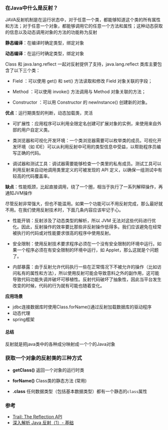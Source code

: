 ### 在Java中什么是反射？
JAVA反射机制是在运行状态中，对于任意一个类，都能够知道这个类的所有属性和方法；对于任意一个对象，都能够调用它的任意一个方法和属性；这种动态获取的信息以及动态调用对象的方法的功能称为反射

**静态编译**：在编译时确定类型，绑定对象

**动态编译**：在运行时确定类型，绑定对象

Class 和 java.lang.reflect 一起对反射提供了支持，java.lang.reflect 类库主要包含了以下三个类：

- Field ：可以使用 get() 和 set() 方法读取和修改 Field 对象关联的字段；

- Method ：可以使用 invoke() 方法调用与 Method 对象关联的方法；

- Constructor ：可以用 Constructor 的 newInstance() 创建新的对象。

**优点**：运行期类型的判断，动态加载类，灵活

- 可扩展性：应用程序可以利用全限定名创建可扩展对象的实例，来使用来自外部的用户自定义类。

- 类浏览器和可视化开发环境：一个类浏览器需要可以枚举类的成员。可视化开发环境（如 IDE）可以从利用反射中可用的类型信息中受益，以帮助程序员编写正确的代码。

- 调试器和测试工具：调试器需要能够检查一个类里的私有成员。测试工具可以利用反射来自动地调用类里定义的可被发现的 API 定义，以确保一组测试中有较高的代码覆盖率。

**缺点**：性能瓶颈，比起直接调用，绕了一个圈，相当于执行了一系列解释操作，再通知JVM操作

尽管反射非常强大，但也不能滥用。如果一个功能可以不用反射完成，那么最好就不用。在我们使用反射技术时，下面几条内容应该牢记于心。

- 性能开销：反射涉及了动态类型的解析，所以 JVM 无法对这些代码进行优化。因此，反射操作的效率要比那些非反射操作低得多。我们应该避免在经常被执行的代码或对性能要求很高的程序中使用反射。

- 安全限制：使用反射技术要求程序必须在一个没有安全限制的环境中运行。如果一个程序必须在有安全限制的环境中运行，如 Applet，那么这就是个问题了。

- 内部暴露：由于反射允许代码执行一些在正常情况下不被允许的操作（比如访问私有的属性和方法），所以使用反射可能会导致意料之外的副作用，这可能导致代码功能失调并破坏可移植性。反射代码破坏了抽象性，因此当平台发生改变的时候，代码的行为就有可能也随着变化。

**应用场景**
+ jdbc连接数据库时使用Class.forName()通过反射加载数据库的驱动程序
+ 动态代理
+ spring框架

#### 总结
反射就是把java类中的各种成分映射成一个个的Java对象

### 获取一个对象的反射类的三种方式
- **getClass()** 返回一个对象的运行时类

- **forName()** Class类的静态方法 (常用)

- **.class** 任何数据类型（包括基本数据类型）都有一个静态的`class`属性


### 参考
- [Trail: The Reflection API](https://docs.oracle.com/javase/tutorial/reflect/index.html)
- [深入解析 Java 反射（1）- 基础](http://www.sczyh30.com/posts/Java/java-reflection-1/)


